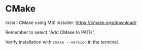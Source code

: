 # CMake

Install CMake using MSI installer: https://cmake.org/download/

Remember to select "Add CMake to PATH".

Verify installation with `cmake --version` in the terminal.
